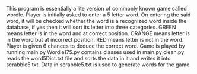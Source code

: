 This program is essentially a lite version of commonly known game called wordle. Player is initially asked to enter a 5 letter word. On entering the said word, it will be checked whether the word is a recognized word inside the database, if yes then it will sort its letter into three categories. GREEN means letter is in the word and at correct position. ORANGE means letter is in the word but at incorrect position. RED means letter is not in the word. Player is given 6 chances to deduce the correct word. 
Game is played by running main.py
Wordle175.py contains classes used in main.py
clean.py reads the word5Dict.txt file and sorts the data in it and writes it into scrabble5.txt.
Data in scrabble5.txt is used to generate words for the game. 